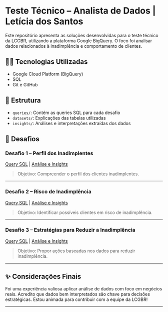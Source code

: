 # Teste Técnico – Analista de Dados | Letícia dos Santos

Este repositório apresenta as soluções desenvolvidas para o teste técnico da LCGBR, utilizando a plataforma Google BigQuery. O foco foi analisar dados relacionados à inadimplência e comportamento de clientes.

## 👩‍💻 Tecnologias Utilizadas

- Google Cloud Platform (BigQuery)
- SQL
- Git e GitHub

## 📁 Estrutura

- `queries/`: Contém as queries SQL para cada desafio
- `datasets/`: Explicações das tabelas utilizadas
- `insights/`: Análises e interpretações extraídas dos dados

## 🧩 Desafios

### Desafio 1 – Perfil dos Inadimplentes
[Query SQL](queries/desafio_1.sql) | [Análise e Insights](insights/desafio_1.md)

> Objetivo: Compreender o perfil dos clientes inadimplentes.

---

### Desafio 2 – Risco de Inadimplência
[Query SQL](queries/desafio_2.sql) | [Análise e Insights](insights/desafio_2.md)

> Objetivo: Identificar possíveis clientes em risco de inadimplência.

---

### Desafio 3 – Estratégias para Reduzir a Inadimplência
[Query SQL](queries/desafio_3.sql) | [Análise e Insights](insights/desafio_3.md)

> Objetivo: Propor ações baseadas nos dados para reduzir inadimplência.

---

## ✨ Considerações Finais

Foi uma experiência valiosa aplicar análise de dados com foco em negócios reais. Acredito que dados bem interpretados são chave para decisões estratégicas. Estou animada para contribuir com a equipe da LCGBR!

---
